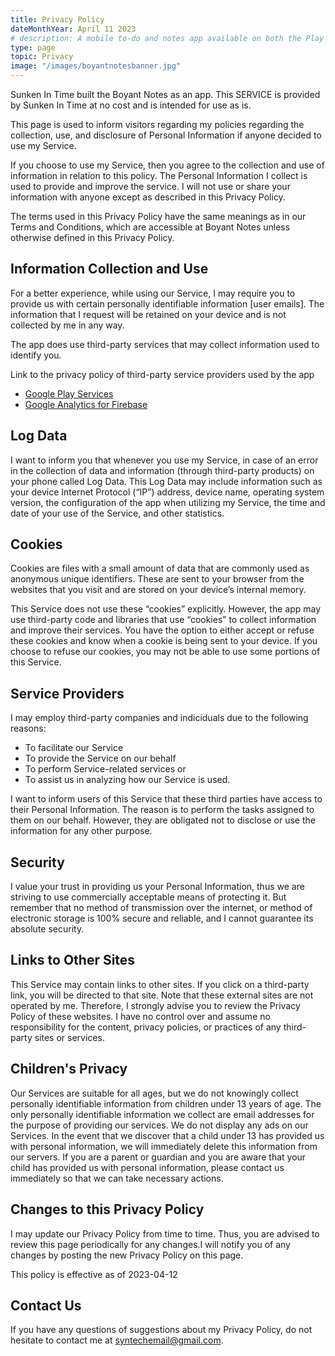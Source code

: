 ```yaml
---
title: Privacy Policy
dateMonthYear: April 11 2023
# description: A mobile to-do and notes app available on both the Play Store and App Store.
type: page
topic: Privacy
image: "/images/boyantnotesbanner.jpg"
---
```


Sunken In Time built the Boyant Notes as an app. This SERVICE is provided by Sunken In Time at no cost and is intended for use as is.

This page is used to inform visitors regarding my policies regarding the collection, use, and disclosure of Personal Information if anyone decided to use my Service.

If you choose to use my Service, then you agree to the collection and use of information in relation to this policy. The Personal Information I collect is used to provide and improve the service. I will not use or share your information with anyone except as described in this Privacy Policy.

The terms used in this Privacy Policy have the same meanings as in our Terms and Conditions, which are accessible at Boyant Notes unless otherwise defined in this Privacy Policy.

## Information Collection and Use

For a better experience, while using our Service, I may require you to provide us with certain personally identifiable information [user emails]. The information that I request will be retained on your device and is not collected by me in any way.

The app does use third-party services that may collect information used to identify you.

Link to the privacy policy of third-party service providers used by the app

- [Google Play Services](https://policies.google.com/privacy)
- [Google Analytics for Firebase](https://policies.google.com/privacy)

## Log Data

I want to inform you that whenever you use my Service, in case of an error in the collection of data and information (through third-party products) on your phone called Log Data. This Log Data may include information such as your device Internet Protocol (“IP”) address, device name, operating system version, the configuration of the app when utilizing my Service, the time and date of your use of the Service, and other statistics.

## Cookies

Cookies are files with a small amount of data that are commonly used as anonymous unique identifiers. These are sent to your browser from the websites that you visit and are stored on your device’s internal memory.

This Service does not use these “cookies” explicitly. However, the app may use third-party code and libraries that use “cookies” to collect information and improve their services. You have the option to either accept or refuse these cookies and know when a cookie is being sent to your device. If you choose to refuse our cookies, you may not be able to use some portions of this Service.

## Service Providers

I may employ third-party companies and indiciduals due to the following reasons:

- To facilitate our Service
- To provide the Service on our behalf
- To perform Service-related services or
- To assist us in analyzing how our Service is used.

I want to inform users of this Service that these third parties have access to their Personal Information. The reason is to perform the tasks assigned to them on our behalf. However, they are obligated not to disclose or use the information for any other purpose.

## Security

I value your trust in providing us your Personal Information, thus we are striving to use commercially acceptable means of protecting it. But remember that no method of transmission over the internet, or method of electronic storage is 100% secure and reliable, and I cannot guarantee its absolute security.

## Links to Other Sites

This Service may contain links to other sites. If you click on a third-party link, you will be directed to that site. Note that these external sites are not operated by me. Therefore, I strongly advise you to review the Privacy Policy of these websites. I have no control over and assume no responsibility for the content, privacy policies, or practices of any third-party sites or services.

## Children's Privacy

Our Services are suitable for all ages, but we do not knowingly collect personally identifiable information from children under 13 years of age. The only personally identifiable information we collect are email addresses for the purpose of providing our services. We do not display any ads on our Services. In the event that we discover that a child under 13 has provided us with personal information, we will immediately delete this information from our servers. If you are a parent or guardian and you are aware that your child has provided us with personal information, please contact us immediately so that we can take necessary actions.

## Changes to this Privacy Policy

I may update our Privacy Policy from time to time. Thus, you are advised to review this page periodically for any changes.I will notify you of any changes by posting the new Privacy Policy on this page.

This policy is effective as of 2023-04-12

## Contact Us

If you have any questions of suggestions about my Privacy Policy, do not hesitate to contact me at syntechemail@gmail.com.



